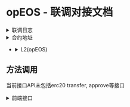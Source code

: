 # **opEOS - 联调对接文档**

<details><summary>联调日志</summary>

| 修改类型 | 说明 | 日期    |
|---|---|-------|
| | |  |

</details>

<details><summary>合约地址</summary>

- <details><summary>L1(eosevmtest)</summary>

  ```js
  chainId: 15557
  L1_RPC: https://api.testnet.evm.eosnetwork.com

  L1StandardBridgeProxy address: 0x44332FC3Bf2a38e742DeF9d6cf20bd2ca4a3a9A8

  OptimismPortalProxy address : 0xdd52D429c7c85d2122EbEB3C5808fbf73caBe927

  TestERC20: 0x2475009a64a6846d02661611dc34C20A95eaBdFC
  ```

</details>


- <details><summary>L2(opEOS)</summary>

  ```js
  chainId: 4556

  L2StandardBridgeProxy address: 0x4200000000000000000000000000000000000010

  L2TestERC20 address: 0xb60bfc844edb68251e5ff04d5d1081ed294a0a6b
  ```
  </details>

</details>

## 方法调用

当前接口API未包括erc20 transfer, approve等接口

<details><summary>前端接口</summary>

- <details><summary class="green">depositETH: 充值ETH从L1到L2(caller: L1StandardBridgeProxy)</summary>

  ```javascript
  function depositETH(
            uint32 minGasLimit,              // 默认参数1000000
            bytes data                  //默认参数填写0x0
  )
  ```
  </details>

- <details><summary class="green">depositERC20: 充值ERC20从L1到L2(caller: L1StandardBridgeProxy)</summary>

  ```javascript
  function depositERC20(
    address l1TokenAddr,    //L1链的erc20地址
    address l2TokenAddr,    //L2链的erc20地址
    uint256 amount,         //充值金额
    uint32 minGasLimit,     //最低gas, 当前填写值是1000000, 后续需要准确再修改
    bytes data              //默认参数填写0x0
  )
  ```

  </details>

- <details><summary class="green">withdraw: 提现从L2到L1(caller: L2StandardBridgeProxy)</summary>

  ```javascript
  function withdraw(
    address addr,           //L2链的erc20地址, 如果提现是ETH, 填写地址为"0xDeadDeAddeAddEAddeadDEaDDEAdDeaDDeAD0000"
    uint256 amount,         //提现金额
    uint32 minGasLimit,     //最低gas, 当前填写值是1000000, 后续需要准确再修改
    bytes data              //默认参数填写0x0
  )
  ```

  </details>

- <details><summary class="green">prove: L1链Claim提现交易(caller: OptimismPortalProxy)</summary>

  ```javascript
  struct WithdrawalTransaction {
        uint256 nonce;
        address sender;
        address target;
        uint256 value;
        uint256 gasLimit;
        bytes data;
  }

  struct OutputRootProof {
        bytes32 version;
        bytes32 stateRoot;
        bytes32 messagePasserStorageRoot;
        bytes32 latestBlockhash;
  }

  function proveWithdrawalTransaction(
      Types.WithdrawalTransaction memory _tx,
      uint256 _l2OutputIndex,
      Types.OutputRootProof calldata _outputRootProof,
      bytes[] calldata _withdrawalProof
  )
  ```

  </details>

- <details><summary class="green">finalize: L1链Claim提现交易(caller: OptimismPortalProxy)</summary>

  ```javascript
  struct WithdrawalTransaction {
        uint256 nonce;
        address sender;
        address target;
        uint256 value;
        uint256 gasLimit;
        bytes data;
  }

  function finalizeWithdrawalTransaction(
    Types.WithdrawalTransaction memory _tx
  )
  ```

  </details>
</details>
